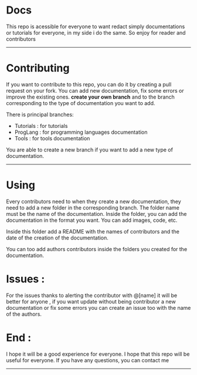 # Docs

This repo is acessible for everyone to want redact simply documentations or tutorials for everyone, in my side i do the same. So enjoy for reader and contributors

--- 

# Contributing

If you want to contribute to this repo, you can do it by creating a pull request on your fork. You can add new documentation, fix some errors or improve the existing ones. **create your own branch** and to the branch corresponding to the type of documentation you want to add.

There is principal branches:
- Tutorials : for tutorials
- ProgLang : for programming languages documentation
- Tools : for tools documentation
  
You are able to create a new branch if you want to add a new type of documentation.

--- 

# Using

Every contributors need to when they create a new documentation, they need to add a new folder in the corresponding branch. The folder name must be the name of the documentation. Inside the folder, you can add the documentation in the format you want. You can add images, code, etc.

Inside this folder add a README with the names of contributors and the date of the creation of the documentation.

You can too add authors contributors inside the folders you created for the documentation.

# Issues :

For the issues thanks to alerting the contributor with @[name] it will be better for anyone , if you want update without being contributor a new documentation or fix some errors you can create an issue too with the name of the authors.  

# End : 
I hope it will be a good experience for everyone. I hope that this repo will be useful for everyone. If you have any questions, you can contact me

--- 
